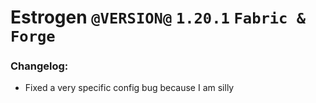 # Estrogen `@VERSION@` `1.20.1` `Fabric & Forge`
### Changelog:
- Fixed a very specific config bug because I am silly